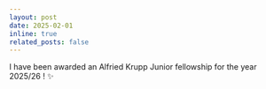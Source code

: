 ```yaml
---
layout: post
date: 2025-02-01 
inline: true
related_posts: false
---
```


I have been awarded an Alfried Krupp Junior fellowship for the year 2025/26 ! :sparkles: 
